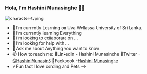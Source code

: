 ### Hola, I'm Hashini Munasinghe 👩‍💻

![character-typing](https://user-images.githubusercontent.com/52965775/103438482-7396e000-4c59-11eb-9fc8-7a325ee10212.gif)


- 🔭 I’m currently Learning on Uva Wellassa University of Sri Lanka.  
- 🌱 I’m currently learning Everything.
- 👯 I’m looking to collaborate on ...
- 🤔 I’m looking for help with ...
- 💬 Ask me about Anything you want to know
- 📫 How to reach me: 
            📌LinkedIn - [Hashini Munasinghe](https://www.linkedin.com/in/hashini-munasinghe-37a42a1a8/) 📌Twitter -[@HashiniMunasin3](https://mobile.twitter.com/HashiniMunasin3) 📌Fackbook -[Hashini Munasinghe](https://www.facebook.com/hashini.munasinghe.503/)
- ⚡ Fun fact:I love cording and Pets
-->
